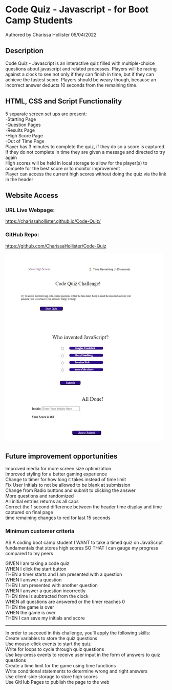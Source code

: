 # Code Quiz - Javascript - for Boot Camp Students

Authored by Charissa Hollister 05/04/2022

## Description

Code Quiz - Javascript is an interactive quiz filled with multiple-choice questions about javascript and related processes. Players will be racing against a clock to see not only if they can finish in time, but if they can achieve the fastest score. Players should be weary though, because an incorrect answer deducts 10 seconds from the remaining time. <br />

## HTML, CSS and Script Functionality

5 separate screen set ups are present:<br />
-Starting Page<br />
-Question Pages<br />
-Results Page<br />
-High Score Page<br />
-Out of Time Page<br />
Player has 3 minutes to complete the quiz, if they do so a score is captured. If they do not complete in time they are given a message and directed to try again<br />
High scores will be held in local storage to allow for the player(s) to compete for the best score or to monitor improvement<br />
Player can access the current high scores without doing the quiz via the link in the header<br />

## Website Access

### URL Live Webpage:

https://charissahollister.github.io/Code-Quiz/

### GitHub Repo:

https://github.com/CharissaHollister/Code-Quiz

![ScreenShot](./assets/images/ScreenshotWebPage.jpg)

## Future improvement opportunities

Improved media for more screen size optimization<br />
Improved styling for a better gaming experience<br />
Change to timer for how long it takes instead of time limit<br />
Fix User Initials to not be allowed to be blank at submission <br />
Change from Radio buttons and submit to clicking the answer<br />
More questions and randomized<br />
All initial entries returns as all caps<br />
Correct the 1 second difference between the header time display and time captured on final page<br />
time remaining changes to red for last 15 seconds<br />

### Minimum customer criteria

AS A coding boot camp student
I WANT to take a timed quiz on JavaScript fundamentals that stores high scores
SO THAT I can gauge my progress compared to my peers<br />

GIVEN I am taking a code quiz<br />
WHEN I click the start button<br />
THEN a timer starts and I am presented with a question<br />
WHEN I answer a question<br />
THEN I am presented with another question<br />
WHEN I answer a question incorrectly<br />
THEN time is subtracted from the clock<br />
WHEN all questions are answered or the timer reaches 0<br />
THEN the game is over<br />
WHEN the game is over<br />
THEN I can save my initials and score<br />

---

In order to succeed in this challenge, you’ll apply the following skills:<br />
Create variables to store the quiz questions<br />
Use mouse-click events to start the quiz<br />
Write for loops to cycle through quiz questions<br />
Use key-press events to receive user input in the form of answers to quiz questions<br />
Create a time limit for the game using time functions<br />
Write conditional statements to determine wrong and right answers<br />
Use client-side storage to store high scores<br />
Use GitHub Pages to publish the page to the web<br />
